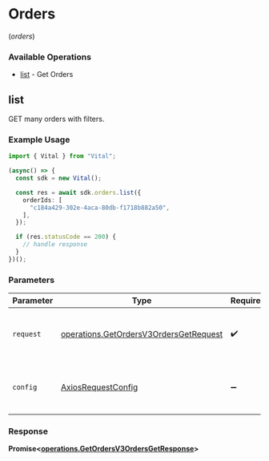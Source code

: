 # Orders
(*orders*)

### Available Operations

* [list](#list) - Get Orders

## list

GET many orders with filters.

### Example Usage

```typescript
import { Vital } from "Vital";

(async() => {
  const sdk = new Vital();

  const res = await sdk.orders.list({
    orderIds: [
      "c184a429-302e-4aca-80db-f1718b882a50",
    ],
  });

  if (res.statusCode == 200) {
    // handle response
  }
})();
```

### Parameters

| Parameter                                                                                        | Type                                                                                             | Required                                                                                         | Description                                                                                      |
| ------------------------------------------------------------------------------------------------ | ------------------------------------------------------------------------------------------------ | ------------------------------------------------------------------------------------------------ | ------------------------------------------------------------------------------------------------ |
| `request`                                                                                        | [operations.GetOrdersV3OrdersGetRequest](../../models/operations/getordersv3ordersgetrequest.md) | :heavy_check_mark:                                                                               | The request object to use for the request.                                                       |
| `config`                                                                                         | [AxiosRequestConfig](https://axios-http.com/docs/req_config)                                     | :heavy_minus_sign:                                                                               | Available config options for making requests.                                                    |


### Response

**Promise<[operations.GetOrdersV3OrdersGetResponse](../../models/operations/getordersv3ordersgetresponse.md)>**

